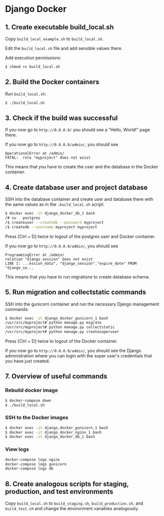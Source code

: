 # Django Docker

## 1. Create executable build_local.sh

Copy `build_local_example.sh` to `build_local.sh`.

Edit the `build_local.sh` file and add sensible values there.

Add execution permissions:

```bash
$ chmod +x build_local.sh
```

## 2. Build the Docker containers

Run `build_local.sh`:

```bash
$ ./build_local.sh
```

## 3. Check if the build was successful

If you now go to `http://0.0.0.0/` you should see a "Hello, World!" page there.

If you now go to `http://0.0.0.0/admin/`, you should see 

```
OperationalError at /admin/
FATAL:  role "myproject" does not exist
```

This means that you have to create the user and the database in the Docker container.

## 4. Create database user and project database

SSH into the database container and create user and database there with the same values as in the `.build_local.sh` script:

```bash
$ docker exec -it django_docker_db_1 bash
/# su - postgres
/$ createuser --createdb --password myproject
/$ createdb --username myproject myproject
```

Press [Ctrl + D] twice to logout of the postgres user and Docker container.

If you now go to `http://0.0.0.0/admin/`, you should see 

```
ProgrammingError at /admin/
relation "django_session" does not exist
LINE 1: ...ession_data", "django_session"."expire_date" FROM "django_se...
```

This means that you have to run migrations to create database schema.

## 5. Run migration and collectstatic commands

SSH into the gunicorn container and run the necessary Django management commands:

```bash
$ docker exec -it django_docker_gunicorn_1 bash
/usr/src/myproject# python manage.py migrate
/usr/src/myproject# python manage.py collectstatic
/usr/src/myproject# python manage.py createsuperuser
```

Press [Ctrl + D] twice to logout of the Docker container.

If you now go to `http://0.0.0.0/admin/`, you should see the Django administration where you can login with the super user's credentials that you have just created.

## 7. Overview of useful commands

### Rebuild docker image

```bash
$ docker-compose down
$ ./build_local.sh
```

### SSH to the Docker images

```bash
$ docker exec -it django_docker_gunicorn_1 bash
$ docker exec -it django_docker_nginx_1 bash
$ docker exec -it django_docker_db_1 bash
```

### View logs

```bash
docker-compose logs nginx
docker-compose logs gunicorn
docker-compose logs db
```

## 8. Create analogous scripts for staging, production, and test environments

Copy `build_local.sh` to `build_staging.sh`, `build_production.sh`, and `build_test.sh` and change the environment variables analogously.
